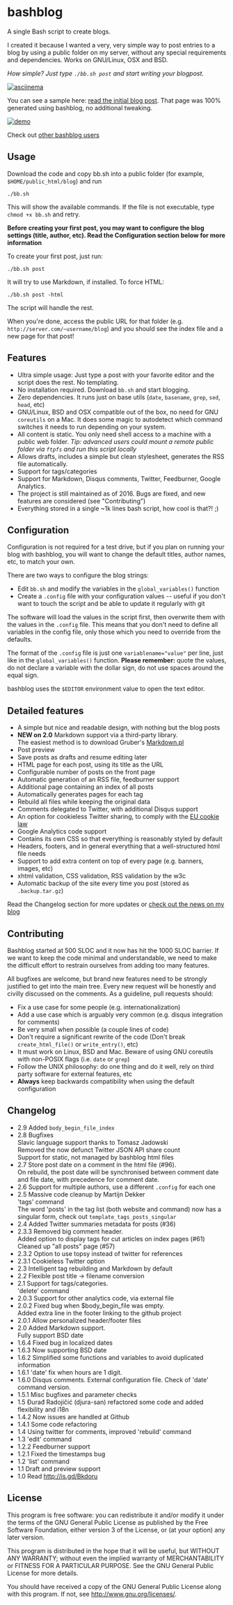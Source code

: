 bashblog
========

A single Bash script to create blogs. 

I created it because I wanted a very, very simple way to post entries to a blog by using a public folder on my server, without any special requirements and dependencies. Works on GNU/Linux, OSX and BSD.

*How simple? Just type `./bb.sh post` and start writing your blogpost.*

[![asciinema](https://asciinema.org/a/4nr44km9ipow4s7u2w2eabeik.png)](https://asciinema.org/a/4nr44km9ipow4s7u2w2eabeik)

You can see a sample here: [read the initial blog post](https://web.archive.org/web/20130520204024/http://mmb.pcb.ub.es/~carlesfe/blog/creating-a-simple-blog-system-with-a-500-line-bash-script.html). That page was 100% generated using bashblog, no additional tweaking.

[![demo](https://raw.githubusercontent.com/cfenollosa/bashblog/gh-pages/images/demo_thumb.png)](https://raw.githubusercontent.com/cfenollosa/bashblog/gh-pages/images/demo.png)

Check out [other bashblog users](https://www.google.com/search?q=%22Generated+with+bashblog,+a+single+bash+script+to+easily+create+blogs+like+this+one%22)


Usage
-----

Download the code and copy bb.sh into a public folder (for example, `$HOME/public_html/blog`) and run

    ./bb.sh

This will show the available commands. If the file is not executable, type `chmod +x bb.sh` and retry.

**Before creating your first post, you may want to configure the blog settings (title, author, etc).
Read the Configuration section below for more information**

To create your first post, just run:

    ./bb.sh post
    
It will try to use Markdown, if installed. To force HTML:

    ./bb.sh post -html
    
The script will handle the rest.

When you're done, access the public URL for that folder  (e.g. `http://server.com/~username/blog`) 
and you should see the index file and a new page for that post!


Features
--------

- Ultra simple usage: Just type a post with your favorite editor and the script does the rest. No templating.
- No installation required. Download `bb.sh` and start blogging.
- Zero dependencies. It runs just on base utils (`date`, `basename`, `grep`, `sed`, `head`, etc)
- GNU/Linux, BSD and OSX compatible out of the box, no need for GNU `coreutils` on a Mac.
  It does some magic to autodetect which command switches it needs to run depending on your system.
- All content is static. You only need shell access to a machine with a public web folder.
  *Tip: advanced users could mount a remote public folder via `ftpfs` and run this script locally*
- Allows drafts, includes a simple but clean stylesheet, generates the RSS file automatically.
- Support for tags/categories
- Support for Markdown, Disqus comments, Twitter, Feedburner, Google Analytics.
- The project is still maintained as of 2016. Bugs are fixed, and new features are considered (see "Contributing")
- Everything stored in a single ~1k lines bash script, how cool is that?! ;) 


Configuration
-------------

Configuration is not required for a test drive, but if you plan on running your blog with bashblog, you will
want to change the default titles, author names, etc, to match your own.

There are two ways to configure the blog strings:

- Edit `bb.sh` and modify the variables in the `global_variables()` function
- Create a `.config` file with your configuration values -- useful if you don't want to touch the script and be able to update it regularly with git

The software will load the values in the script first, then overwrite them with the values in the `.config` file.
This means that you don't need to define all variables in the config file, only those which you need to override
from the defaults.

The format of the `.config` file is just one `variablename="value"` per line, just like in the `global_variables()`
function. **Please remember:** quote the values, do not declare a variable with the dollar sign, do not use 
spaces around the equal sign.

bashblog uses the `$EDITOR` environment value to open the text editor.


Detailed features
-----------------

- A simple but nice and readable design, with nothing but the blog posts
- **NEW on 2.0** Markdown support via a third-party library.  
  The easiest method is to download
  Gruber's [Markdown.pl](http://daringfireball.net/projects/markdown/)
- Post preview
- Save posts as drafts and resume editing later
- HTML page for each post, using its title as the URL
- Configurable number of posts on the front page
- Automatic generation of an RSS file, feedburner support
- Additional page containing an index of all posts
- Automatically generates pages for each tag
- Rebuild all files while keeping the original data
- Comments delegated to Twitter, with additional Disqus support
- An option for cookieless Twitter sharing, to comply with the 
[EU cookie law](https://github.com/cfenollosa/eu-cookie-law)
- Google Analytics code support
- Contains its own CSS so that everything is reasonably styled by default
- Headers, footers, and in general everything that a well-structured html file needs
- Support to add extra content on top of every page (e.g. banners, images, etc)
- xhtml validation, CSS validation, RSS validation by the w3c
- Automatic backup of the site every time you post (stored as `.backup.tar.gz`)

Read the Changelog section for more updates or [check out the news on my blog](http://cfenollosa.com/blog/tag_bashblog.html)


Contributing
------------

Bashblog started at 500 SLOC and it now has hit the 1000 SLOC barrier. 
If we want to keep the code minimal and understandable, we need to make the difficult effort to restrain ourselves 
from adding too many features.

All bugfixes are welcome, but brand new features need to be strongly justified to get into the main tree. 
Every new request will be honestly and civilly discussed on the comments. 
As a guideline, pull requests should:

- Fix a use case for some people (e.g. internationalization)
- Add a use case which is arguably very common (e.g. disqus integration for comments)
- Be very small when possible (a couple lines of code)
- Don't require a significant rewrite of the code (Don't break `create_html_file()` or `write_entry()`, etc)
- It must work on Linux, BSD and Mac. Beware of using GNU coreutils with non-POSIX flags (i.e. `date` or `grep`)
- Follow the UNIX philosophy: do one thing and do it well, rely on third party software for external features, etc
- **Always** keep backwards compatibility when using the default configuration


Changelog
---------

- 2.9      Added `body_begin_file_index`
- 2.8      Bugfixes<br/>
           Slavic language support thanks to Tomasz Jadowski<br/>
           Removed the now defunct Twitter JSON API share count<br/>
           Support for static, not managed by bashblog html files<br/>
- 2.7      Store post date on a comment in the html file (#96).<br/>
           On rebuild, the post date will be synchronised between comment date and file date, with precedence for comment date.
- 2.6      Support for multiple authors, use a different `.config` for each one
- 2.5      Massive code cleanup by Martijn Dekker<br/>
           'tags' command<br/>
           The word 'posts' in the tag list (both website and command) now has a singular form, check out `template_tags_posts_singular`
- 2.4      Added Twitter summaries metadata for posts (#36)
- 2.3.3    Removed big comment header.<br/>
           Added option to display tags for cut articles on index pages (#61)<br/>
           Cleaned up "all posts" page (#57)
- 2.3.2    Option to use topsy instead of twitter for references
- 2.3.1    Cookieless Twitter option
- 2.3      Intelligent tag rebuilding and Markdown by default
- 2.2      Flexible post title -> filename conversion
- 2.1      Support for tags/categories.<br/>
           'delete' command
- 2.0.3    Support for other analytics code, via external file
- 2.0.2    Fixed bug when $body_begin_file was empty.<br/>
           Added extra line in the footer linking to the github project
- 2.0.1    Allow personalized header/footer files
- 2.0      Added Markdown support.<br/>
           Fully support BSD date
- 1.6.4    Fixed bug in localized dates
- 1.6.3    Now supporting BSD date
- 1.6.2    Simplified some functions and variables to avoid duplicated information
- 1.6.1    'date' fix when hours are 1 digit.
- 1.6.0    Disqus comments. External configuration file. Check of 'date' command version.
- 1.5.1    Misc bugfixes and parameter checks
- 1.5      Đurađ Radojičić (djura-san) refactored some code and added flexibility and i18n
- 1.4.2    Now issues are handled at Github
- 1.4.1    Some code refactoring
- 1.4      Using twitter for comments, improved 'rebuild' command
- 1.3      'edit' command
- 1.2.2    Feedburner support
- 1.2.1    Fixed the timestamps bug
- 1.2      'list' command
- 1.1      Draft and preview support
- 1.0      Read http://is.gd/Bkdoru


License
-------

This program is free software: you can redistribute it and/or modify
it under the terms of the GNU General Public License as published by
the Free Software Foundation, either version 3 of the License, or
(at your option) any later version.

This program is distributed in the hope that it will be useful,
but WITHOUT ANY WARRANTY; without even the implied warranty of
MERCHANTABILITY or FITNESS FOR A PARTICULAR PURPOSE.  See the
GNU General Public License for more details.

You should have received a copy of the GNU General Public License
along with this program.  If not, see <http://www.gnu.org/licenses/>.
